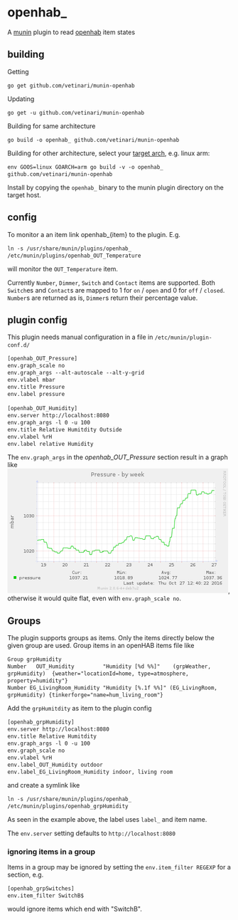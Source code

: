 # openhab\_

A [munin](http://http://munin-monitoring.org/) plugin to read
[openhab](http://www.openhab.org/) item states

## building

Getting

    go get github.com/vetinari/munin-openhab

Updating

    go get -u github.com/vetinari/munin-openhab

Building for same architecture

    go build -o openhab_ github.com/vetinari/munin-openhab

Building for other architecture, select your
[target arch](http://dave.cheney.net/2015/08/22/cross-compilation-with-go-1-5),
e.g. linux arm:

    env GOOS=linux GOARCH=arm go build -v -o openhab_ github.com/vetinari/munin-openhab

Install by copying the `openhab_` binary to the munin plugin directory on
the target host.

## config

To monitor a an item link openhab\_{item} to the plugin. E.g.

    ln -s /usr/share/munin/plugins/openhab_ /etc/munin/plugins/openhab_OUT_Temperature

will monitor the `OUT_Temperature` item.

Currently `Number`, `Dimmer`, `Switch` and `Contact` items are supported. Both `Switch`es and 
`Contact`s are mapped to 1 for `on` / `open` and 0 for `off` / `closed`. `Number`s are returned
as is, `Dimmer`s return their percentage value.


## plugin config
This plugin needs manual configuration in a file in `/etc/munin/plugin-conf.d/`

```
[openhab_OUT_Pressure]
env.graph_scale no
env.graph_args --alt-autoscale --alt-y-grid
env.vlabel mbar
env.title Pressure
env.label pressure

[openhab_OUT_Humidity]
env.server http://localhost:8080
env.graph_args -l 0 -u 100
env.title Relative Humitdity Outside
env.vlabel %rH
env.label relative Humidity
```

The `env.graph_args` in the *openhab\_OUT\_Pressure* section result in a graph
like ![pressure graph](./openhab_OUT_Pressure-week.png), otherwise it would quite
flat, even with `env.graph_scale no`.

## Groups
The plugin supports groups as items. Only the items directly below the
given group are used. Group items in an openHAB items file like
```
Group grpHumidity
Number   OUT_Humidity         "Humidity [%d %%]"    (grpWeather, grpHumidity)  {weather="locationId=home, type=atmosphere, property=humidity"}
Number EG_LivingRoom_Humidity "Humidity [%.1f %%]" (EG_LivingRoom, grpHumidity) {tinkerforge="name=hum_living_room"}
```
Add the `grpHumitdity` as item to the plugin config
```
[openhab_grpHumidity]
env.server http://localhost:8080
env.title Relative Humitdity
env.graph_args -l 0 -u 100
env.graph_scale no
env.vlabel %rH
env.label_OUT_Humidity outdoor
env.label_EG_LivingRoom_Humidity indoor, living room
```
and create a symlink like

    ln -s /usr/share/munin/plugins/openhab_ /etc/munin/plugins/openhab_grpHumidity

As seen in the example above, the label uses `label_` and item name.

The `env.server` setting defaults to `http://localhost:8080`

### ignoring items in a group
Items in a group may be ignored by setting the `env.item_filter REGEXP` for
a section, e.g.
```
[openhab_grpSwitches]
env.item_filter SwitchB$
```
would ignore items which end with "SwitchB".
